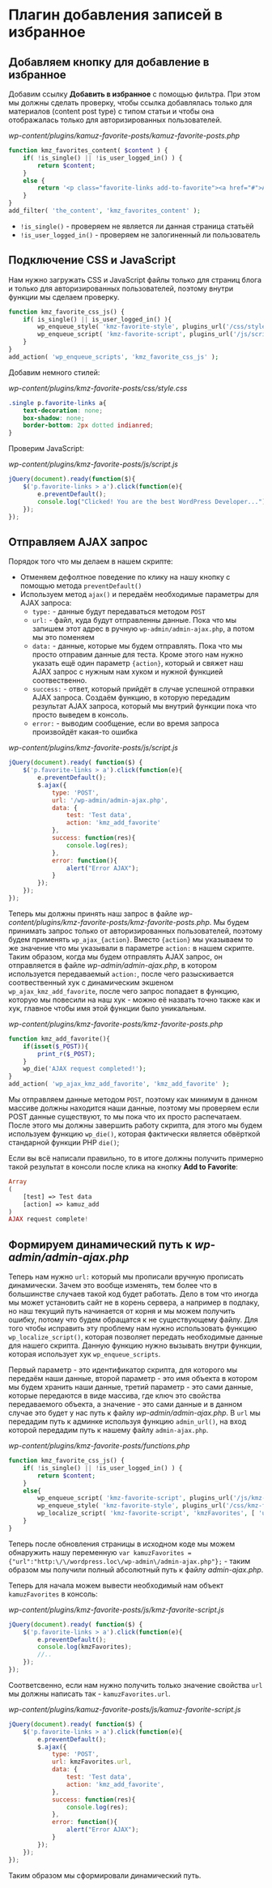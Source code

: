 # Плагин добавления записей в избранное

## Добавляем кнопку для добавление в избранное

Добавим ссылку **Добавить в избранное** с помощью фильтра. При этом мы должны сделать проверку, чтобы ссылка добавлялась только для материалов (content post type) с типом статьи и чтобы она отображалась только для авторизированных пользователей.

*wp-content/plugins/kamuz-favorite-posts/kamuz-favorite-posts.php*

```php
function kmz_favorites_content( $content ) {
    if( !is_single() || !is_user_logged_in() ) {
        return $content;
    }
    else {
        return '<p class="favorite-links add-to-favorite"><a href="#">Add to Favorite</a></p>' . $content;
    }
}
add_filter( 'the_content', 'kmz_favorites_content' );
```

* `!is_single()` - проверяем не является ли данная страница статьёй
* `!is_user_logged_in()` - проверяем не залогиненный ли пользователь

## Подключение CSS и JavaScript

Нам нужно загружать CSS и JavaScript файлы только для страниц блога и только для авторизированных пользователей, поэтому внутри функции мы сделаем проверку.

```php
function kmz_favorite_css_js() {
    if( is_single() || is_user_logged_in() ){
        wp_enqueue_style( 'kmz-favorite-style', plugins_url('/css/style.css', __FILE__), null, '1.0.0', 'screen' );
        wp_enqueue_script( 'kmz-favorite-script', plugins_url('/js/script.js', __FILE__), array( 'jquery' ), '1.0.0', true);
    }
}
add_action( 'wp_enqueue_scripts', 'kmz_favorite_css_js' );
```

Добавим немного стилей:

*wp-content/plugins/kmz-favorite-posts/css/style.css*

```css
.single p.favorite-links a{
    text-decoration: none;
    box-shadow: none;
    border-bottom: 2px dotted indianred;
}
```

Проверим JavaScript:

*wp-content/plugins/kmz-favorite-posts/js/script.js*

```js
jQuery(document).ready(function($){
    $('p.favorite-links > a').click(function(e){
        e.preventDefault();
        console.log("Clicked! You are the best WordPress Developer...");
    });
});
```

## Отправляем AJAX запрос

Порядок того что мы делаем в нашем скрипте:

* Отменяем дефолтное поведение по клику на нашу кнопку с помощью метода `preventDefault()`
* Используем метод `ajax()` и передаём необходимые параметры для AJAX запроса:
    * `type:` - данные будут передаваться методом `POST`
    * `url:` - файл, куда будут отправленны данные. Пока что мы запишем этот адрес в ручную `wp-admin/admin-ajax.php`, а потом мы это поменяем
    * `data:` - данные, которые мы будем отправлять. Пока что мы просто отправим данные для теста. Кроме этого нам нужно указать ещё один параметр `{action}`, который и свяжет наш AJAX запрос с нужным нам хуком и нужной функцией соотвественно.
    * `success:` - ответ, который прийдёт в случае успешной отправки AJAX запроса. Создаём функцию, в которую передадим результат AJAX запроса, который мы внутрий функции пока что просто выведем в консоль.
    * `error:` - выводим сообщение, если во время запроса произвойдёт какая-то ошибка

*wp-content/plugins/kmz-favorite-posts/js/script.js*

```js
jQuery(document).ready( function($) {
    $('p.favorite-links > a').click(function(e){
        e.preventDefault();
        $.ajax({
            type: 'POST',
            url: '/wp-admin/admin-ajax.php',
            data: {
                test: 'Test data',
                action: 'kmz_add_favorite'
            },
            success: function(res){
                console.log(res);
            },
            error: function(){
                alert("Error AJAX");
            }
        });
    });
});
```

Теперь мы должны принять наш запрос в файле *wp-content/plugins/kmz-favorite-posts/kmz-favorite-posts.php*. Мы будем принимать запрос только от авторизированных пользователей, поэтому будем применять `wp_ajax_{action}`. Вместо `{action}` мы указываем то же значение что мы указывали в параметре `action:` в нашем скрипте. Таким образом, когда мы будем отправлять AJAX запрос, он отправляется в файле *wp-admin/admin-ajax.php*, в котором используется передаваемый `action:`, после чего разыскивается соотвественный хук с динамическим экшеном `wp_ajax_kmz_add_favorite`, после чего запрос попадает в функцию, которую мы повесили на наш хук - можно её назвать точно также как и хук, главное чтобы имя этой функции было уникальным.

*wp-content/plugins/kmz-favorite-posts/kmz-favorite-posts.php*

```php
function kmz_add_favorite(){
    if(isset($_POST)){
        print_r($_POST);
    }
    wp_die('AJAX request completed!');
}
add_action( 'wp_ajax_kmz_add_favorite', 'kmz_add_favorite' );
```

Мы отправляем данные методом `POST`, поэтому как минимум в данном массиве должны находится наши данные, поэтому мы проверяем если POST данные существуют, то мы пока что их просто распечатаем. После этого мы должны завершить работу скрипта, для этого мы будем используем функцию `wp_die()`, которая фактически является обвёрткой стандарной функции PHP `die()`;

Если вы всё написали правильно, то в итоге должны получить примерно такой результат в консоли после клика на кнопку **Add to Favorite**:

```php
Array
(
    [test] => Test data
    [action] => kamuz_add
)
AJAX request complete!
```

## Формируем динамический путь к *wp-admin/admin-ajax.php*

Теперь нам нужно `url:` который мы прописали вручную прописать динамически. Зачем это вообще изменять, тем более что в большинстве случаев такой код будет работать. Дело в том что иногда мы может установить сайт не в корень сервера, а например в подпаку, но наш текущий путь начинается от корня и мы можем получить ошибку, потому что будем обращатся к не существующему файлу. Для того чтобы исправить эту проблему нам нужно использовать функцию `wp_localize_script()`, которая позволяет передать необходимые данные для нашего скрипта. Данную функцию нужно вызывать внутри функции, которая использует хук `wp_enqueue_scripts`.

Первый параметр - это идентификатор скрипта, для которого мы передаём наши данные, второй параметр - это имя объекта в котором мы будем хранить наши данные, третий параметр - это сами данные, которые передаются в виде массива, где ключ это свойства передаваемого объекта, а значение - это сами данные и в данном случае это будет у нас путь к файлу *wp-admin/admin-ajax.php*. В `url` мы передадим путь к админке используя функцию `admin_url()`, на вход которой передадим путь к нашему файлу `admin-ajax.php`.

*wp-content/plugins/kmz-favorite-posts/functions.php*

```php
function kmz_favorite_css_js() {
    if( !is_single() || !is_user_logged_in() ) {
        return $content;
    }
    else{
        wp_enqueue_script( 'kmz-favorite-script', plugins_url('/js/kmz-favorite-script.js', __FILE__), array( 'jquery' ), '1.0.0', true);
        wp_enqueue_style( 'kmz-favorite-style', plugins_url('/css/kmz-favorite-style.css', __FILE__), null, '1.0.0', 'screen' );
        wp_localize_script( 'kmz-favorite-script', 'kmzFavorites', [ 'url' => admin_url( 'admin-ajax.php' )] );
    }
}
```

Теперь после обновления страницы в исходном коде мы можем обнаружить нашу переменную `var kamuzFavorites = {"url":"http:\/\/wordpress.loc\/wp-admin\/admin-ajax.php"};` - таким образом мы получили полный абсолютный путь к файлу *admin-ajax.php*.

Теперь для начала можем вывести необходимый нам объект `kamuzFavorites` в консоль:

*wp-content/plugins/kmz-favorite-posts/js/kmz-favorite-script.js*

```js
jQuery(document).ready( function($) {
    $('p.favorite-links > a').click(function(e){
        e.preventDefault();
        console.log(kmzFavorites);
        //..
    });
});
```

Соответсвенно, если нам нужно получить только значение свойства `url` мы должны написать так - `kamuzFavorites.url`.

*wp-content/plugins/kamuz-favorite-posts/js/kamuz-favorite-script.js*

```js
jQuery(document).ready( function($) {
    $('p.favorite-links > a').click(function(e){
        e.preventDefault();
        $.ajax({
            type: 'POST',
            url: kmzFavorites.url,
            data: {
                test: 'Test data',
                action: 'kmz_add_favorite',
            },
            success: function(res){
                console.log(res);
            },
            error: function(){
                alert("Error AJAX");
            }
        });
    });
});
```

Таким образом мы сформировали динамический путь.